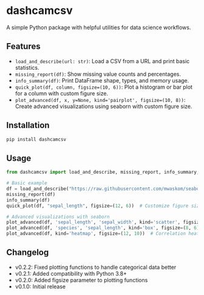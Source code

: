 # dashcamcsv

A simple Python package with helpful utilities for data science workflows.

## Features
- `load_and_describe(url: str)`: Load a CSV from a URL and print basic statistics.
- `missing_report(df)`: Show missing value counts and percentages.
- `info_summary(df)`: Print DataFrame shape, types, and memory usage.
- `quick_plot(df, column, figsize=(10, 6))`: Plot a histogram or bar plot for a column with custom figure size.
- `plot_advanced(df, x, y=None, kind='pairplot', figsize=(10, 8))`: Create advanced visualizations using seaborn with custom figure size.

## Installation
```bash
pip install dashcamcsv
```

## Usage
```python
from dashcamcsv import load_and_describe, missing_report, info_summary, quick_plot, plot_advanced

# Basic example
df = load_and_describe("https://raw.githubusercontent.com/mwaskom/seaborn-data/master/iris.csv")
missing_report(df)
info_summary(df)
quick_plot(df, "sepal_length", figsize=(12, 6))  # Customize figure size

# Advanced visualizations with seaborn
plot_advanced(df, 'sepal_length', 'sepal_width', kind='scatter', figsize=(10, 8))  # Scatter plot with regression line
plot_advanced(df, 'species', 'sepal_length', kind='box', figsize=(8, 6))  # Box plot
plot_advanced(df, kind='heatmap', figsize=(12, 10))  # Correlation heatmap
```

## Changelog
- v0.2.2: Fixed plotting functions to handle categorical data better
- v0.2.1: Added compatibility with Python 3.8+
- v0.2.0: Added figsize parameter to plotting functions
- v0.1.0: Initial release
